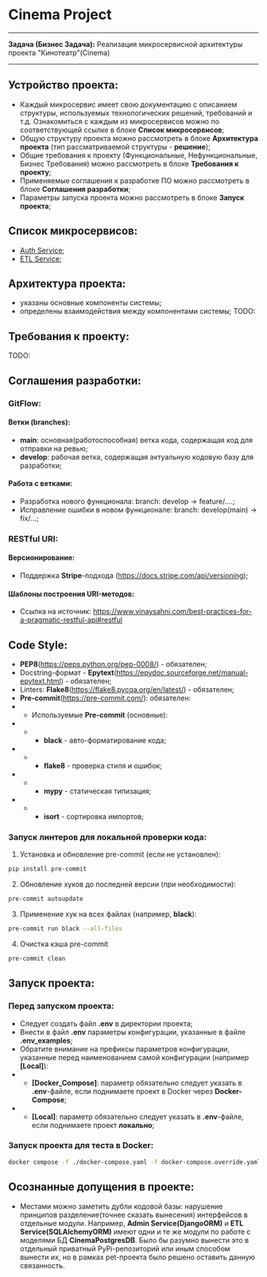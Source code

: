 # Cinema Project

* * *

**Задача (Бизнес Задача):**
Реализация микросервисной архитектуры проекта "Кинотеатр"(Cinema)

* * *

## Устройство проекта:
- Каждый микросервис имеет свою документацию с описанием структуры, используемых технологических решений, требований и т.д. Ознакомиться с каждым из микросервисов можно по соответствующей ссылке в блоке **Список микросервисов**;
- Общую структуру проекта можно рассмотреть в блоке **Архитектура проекта** (тип рассматриваемой структуры - **решение**);
- Общие требования к проекту (Функциональные, Нефункциональные, Бизнес Требования) можно рассмотреть в блоке **Требования к проекту**;
- Применяемые соглашения к разработке ПО можно рассмотреть в блоке **Соглашения разработки**;
- Параметры запуска проекта можно рассмотреть в блоке **Запуск проекта**;


## Список микросервисов:
- [Auth Service](docs/services/auth/auth.md);
- [ETL Service](docs/services/etl/etl.md);

## Архитектура проекта:
- указаны основные компоненты системы;
- определены взаимодействия между компонентами системы;
TODO:


## Требования к проекту:
TODO:


## Соглашения разработки:
### GitFlow:
#### Ветки (branches):
- **main**: основная(работоспособная) ветка кода, содержащая код для отправки на ревью;
- **develop**: рабочая ветка, содержащая актуальную кодовую базу для разработки;

#### Работа с ветками:
- Разработка нового функционала: branch: develop -> feature/....;
- Исправление ошибки в новом функционале: branch: develop(main) -> fix/...;

### RESTful URI:
#### Версионирование:
- Поддержка **Stripe**-подхода (https://docs.stripe.com/api/versioning);

#### Шаблоны построения URI-методов:
- Ссылка на источник: https://www.vinaysahni.com/best-practices-for-a-pragmatic-restful-api#restful


## Code Style:
- **PEP8**(https://peps.python.org/pep-0008/) - обязателен;
- Docstring-формат - **Epytext**(https://epydoc.sourceforge.net/manual-epytext.html) - обязателен;
- Linters: **Flake8**(https://flake8.pycqa.org/en/latest/) - обязателен;
- **Pre-commit**(https://pre-commit.com/): обязателен:
- - Используемые **Pre-commit** (основные):
- - - **black** - авто-форматирование кода;
- - - **flake8** - проверка стиля и ошибок;
- - - **mypy** - статическая типизация;
- - - **isort** - сортировка импортов;

### Запуск линтеров для локальной проверки кода:
1. Установка и обновление pre-commit (если не установлен):
```sh
pip install pre-commit
```
2. Обновление хуков до последней версии (при необходимости):
```sh
pre-commit autoupdate
```
3. Применение хук на всех файлах (например, **black**):
```sh
pre-commit run black --all-files
```
4. Очистка кэша pre-commit
```sh
pre-commit clean
```


## **Запуск проекта:**
### Перед запуском проекта:
- Следует создать файл **.env** в директории проекта;
- Внести в файл **.env** параметры конфигурации, указанные в файле **.env_examples**;
- Обратите внимание на префиксы параметров конфигурации, указанные перед наименованием самой конфигурации (например **[Local]**):
- - **[Docker_Compose]**: параметр обязательно следует указать в **.env**-файле, если поднимаете проект в Docker через **Docker-Compose**;
- - **[Local]**: параметр обязательно следует указать в **.env**-файле, если поднимаете проект **локально**;

### **Запуск проекта для теста в Docker:**
```sh
docker compose -f ./docker-compose.yaml -f docker-compose.override.yaml up -d
```

## **Осознанные допущения в проекте:**
- Местами можно заметить дубли кодовой базы: нарушение принципов разделение(точнее сказать вынесения) интерфейсов в
отдельные модули. Например, **Admin Service(DjangoORM)** и **ETL Service(SQLAlchemyORM)** имеют одни и те же модули по
работе с моделями БД **CinemaPostgresDB**. Было бы разумно вынести это в отдельный приватный PyPi-репозиторий или иным
способом вынести их, но в рамках pet-проекта было решено оставить данную связанность.
